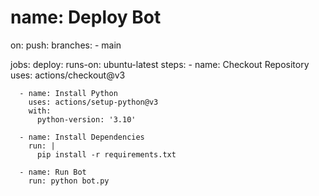 # name: Deploy Bot

on:
  push:
    branches:
      - main

jobs:
  deploy:
    runs-on: ubuntu-latest
    steps:
      - name: Checkout Repository
        uses: actions/checkout@v3

      - name: Install Python
        uses: actions/setup-python@v3
        with:
          python-version: '3.10'

      - name: Install Dependencies
        run: |
          pip install -r requirements.txt

      - name: Run Bot
        run: python bot.py

